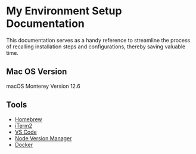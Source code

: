 # My Environment Setup Documentation 
This documentation serves as a handy reference to streamline the process of recalling installation steps and configurations, thereby saving valuable time.

## Mac OS Version
macOS Monterey Version 12.6 

## Tools
- [Homebrew](./homebrew.md)
- [iTerm2](./iTerm2.md)
- [VS Code](./vsCode.md)
- [Node Version Manager](./nvm.md)
- [Docker](./docker.md)
